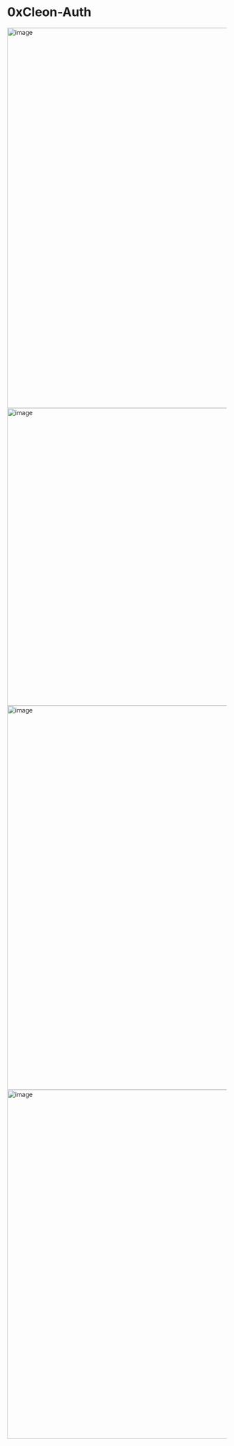 # 0xCleon-Auth 
<img width="872" alt="image" src="https://user-images.githubusercontent.com/62452212/181995028-680cdada-4151-49e0-b251-207ecde251d7.png">
<img width="682" alt="image" src="https://user-images.githubusercontent.com/62452212/182065970-00bf2557-0f74-4103-a1a6-dc246ee7efa9.png">
<img width="881" alt="image" src="https://user-images.githubusercontent.com/62452212/182065918-7ab8db12-886c-4f54-81d6-dbc56dbde382.png">
<img width="800" alt="image" src="https://user-images.githubusercontent.com/62452212/182066027-5a97d42c-bd0a-4f97-96de-c1fa668c7789.png">



